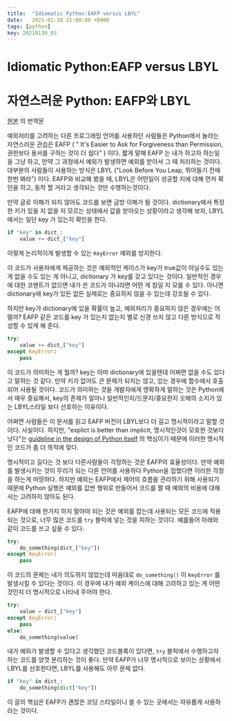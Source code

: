 ```yaml
---
title:  "Idiomatic Python:EAFP versus LBYL"
date:   2021-01-30 21:00:00 +0900
tags: [python]
key: 20210130_03
---
```


# Idiomatic Python:EAFP versus LBYL

# 자연스러운 Python: EAFP와 LBYL

[원본]([https://devblogs.microsoft.com/python/idiomatic-python-eafp-versus-lbyl/](https://devblogs.microsoft.com/python/idiomatic-python-eafp-versus-lbyl/)) 의 번역문

예외처리를 고려하는 다른 프로그래밍 언어를 사용하던 사람들은 Python에서 놀라는 자연스러운 관습은 EAFP ( " It's Easier to Ask for Forgiveness than Permission, 권한보다 용서를 구하는 것이 더 쉽다" ) 이다. 짧게 말해 EAFP 는 내가 하고자 하는일을 그냥 하고, 만약 그 과정에서 예외가 발생하면 예외를 받아서 그 때 처리하는 것이다. 대부분의 사람들이 사용하는 방식은 LBYL ("Look Before You Leap, 뛰어들기 전에 한번 봐라") 이다.  EAFP와 비교해 봤을 때, LBYL은 어떤일이 성공할 지에 대해 먼저 확인을 하고, 동작 할 거라고 생각되는 것만 수행하는것이다.

만약 글로 이해가 되지 않아도 코드를 보면 금방 이해가 될 것이다. dictionary에서 특정한 키가 있을 지 없을 지 모르는 상태에서 값을 받아오는 상황이라고 생각해 보자, LBYL 에서는 일단 key 가 있는지 확인을 한다.

```python
if "key" in dict_:
    value += dict_["key"]
```

이렇게 논리적이게 발생할 수 있는 `KeyError` 예외를 방지한다. 

이 코드가 사용자에게 제공하는 것은 예외적인 케이스가 key가 true값이 아닐수도 있는 게 없을 수도 있는 게 아니고, dictionary 가 key를 갖고 있다는 것이다. 일반적인 경우에 대한 코멘트가 없으면 내가 쓴 코드가 아니라면 어떤 게 참일 지 모를 수 있다. 아니면 dictionary에 key가 있든 없든 실제로는 중요하지 않을 수 있는데 강조될 수 있다.

하지만 key가 dictionary에 있을 확률이 높고, 예외처리가 중요하지 않은 경우에는 어떨까? EAFP 같은 코드를 key 가 있는지 없는지 별로 신경 쓰지 않고 다른 방식으로 작성할 수 있게 해 준다.

```python
try:
    value += dict_["key"]
except KeyError:
    pass
```

이 코드가 의미하는 게 뭘까? key는 아마 dictionary에 있을텐데 어쩌면 없을 수도 있다고 말하는 것 같다. 만약 키가 없어도 큰 문제가 되지는 않고, 있는 경우에 함수에서 호출되어 사용될 것이다. 코드가 의미하는 것을 개발자에게 명확하게 말하는 것은 Python에서 매우 중요해서, key의 존재가 얼마나 일반적인지/드문지/중요한지 오해의 소지가 있는 LBYL스타일 보다 선호하는 이유이다.

어쩌면 사람들은 이 문서를 읽고 EAFP 버전이 LBYL보다 더 길고 명시적이라고 말할 것이다. 사실이다. 하지만, "explict is better than implicit, 명시적인것이 모호한 것보다 낫다"는 [guideline in the design of Python itself](https://www.python.org/dev/peps/pep-0020/) 의 핵심이기 때문에 이러한 명시적인 코드가 좀 더 목적에 맞다.

명시적이고 길다는 것 보다 다른사람들이 걱정하는 것은 EAFP의 효율성이다. 만약 예외를 발생시키는 것이 무리가 되는 다른 언어를 사용하다 Python을 접했다면 이러한 걱정을 하는게 마땅하다. 하지만 예외는 EAFP에서 제어의 흐름을 관리하기 위해 사용되기 때문에 Python 실행은 예외를 값싼 행위로 만들어서 코드를 짤 때 예외의 비용에 대해서는 고려하지 않아도 된다.

EAFP에 대해 한가지 하지 말아야 되는 것은 예외를 잡는데 사용되는 모든 코드에 적용되는 것으로, 너무 많은 코드를 `try` 블럭에 넣는 것을 피하는 것이다. 예를들어 아래와 같이 코드를 쓰고 싶을 수 있다.

```python
try:
    do_something(dict_["key"])
except KeyError:
    pass
```

이 코드의 문제는 내가 의도하지 않았는데 마음대로 `do_something()` 이 `KeyError` 를 발생시킬 수 있다는 것이다. 이 경우에 내가 예외 케이스에 대해 고려하고 있는 게 어떤 것인지 더 명시적으로 나타내 주어야 한다.

```python
try:
    value = dict_["key"]
except KeyError:
    pass
else:
    do_something(value)
```

내가 예외가 발생할 수 있다고 생각했던 코드블록이 있다면, `try` 블럭에서 수행하고자 하는 코드를 양껏 분리하는 것이 좋다. 만약 EAFP가 너무 명시적으로 보이는 상황에서 LBYL를 선호한다면, LBYL를 사용해도 아무 문제 없다.

```python
if "key" in dict_:
    do_something(dict["key"])
```

이 글의 핵심은 EAFP가 괜찮은 코딩 스타일이니 쓸 수 있는 곳에서는 자유롭게 사용하라는 것이다.
